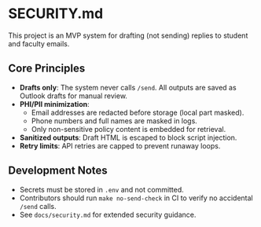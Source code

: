 # SECURITY.md

This project is an MVP system for drafting (not sending) replies to student and faculty emails.

## Core Principles
- **Drafts only**: The system never calls `/send`. All outputs are saved as Outlook drafts for manual review.
- **PHI/PII minimization**:
  - Email addresses are redacted before storage (local part masked).
  - Phone numbers and full names are masked in logs.
  - Only non-sensitive policy content is embedded for retrieval.
- **Sanitized outputs**: Draft HTML is escaped to block script injection.
- **Retry limits**: API retries are capped to prevent runaway loops.

## Development Notes
- Secrets must be stored in `.env` and not committed.
- Contributors should run `make no-send-check` in CI to verify no accidental `/send` calls.
- See `docs/security.md` for extended security guidance.
